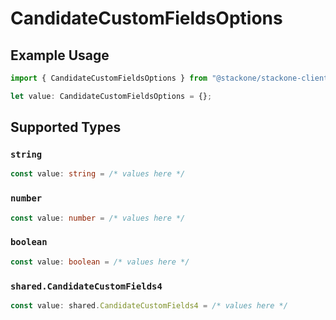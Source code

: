 # CandidateCustomFieldsOptions

## Example Usage

```typescript
import { CandidateCustomFieldsOptions } from "@stackone/stackone-client-ts/sdk/models/shared";

let value: CandidateCustomFieldsOptions = {};
```

## Supported Types

### `string`

```typescript
const value: string = /* values here */
```

### `number`

```typescript
const value: number = /* values here */
```

### `boolean`

```typescript
const value: boolean = /* values here */
```

### `shared.CandidateCustomFields4`

```typescript
const value: shared.CandidateCustomFields4 = /* values here */
```

